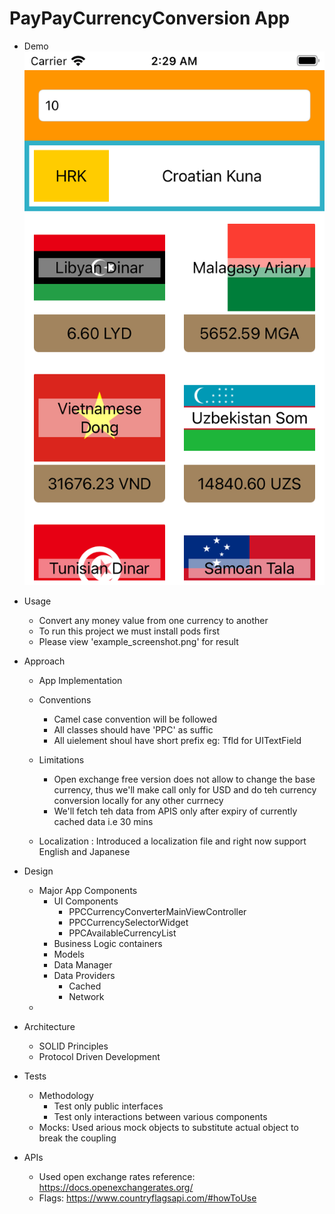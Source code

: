 #  PayPayCurrencyConversion App
- Demo
![Screenshot](https://github.com/ankits1626/Currency-Converter-App/blob/main/example_screenshot.png)
- Usage
    - Convert any money value from one currency to another
    - To run this project we must install pods first
    - Please view 'example_screenshot.png' for result
    
- Approach
    - App Implementation
    
    - Conventions
        - Camel case convention will be followed 
        - All classes should have 'PPC' as suffic
        - All uielement shoul have short prefix eg: Tfld for UITextField
        
    - Limitations
        - Open exchange free version does not allow to change the base currency, thus we'll make call only for USD and do teh currency conversion locally for any other currnecy
        - We'll fetch teh data from APIS only after expiry of currently cached data i.e 30 mins
        
    - Localization : Introduced a localization file and right now support English and Japanese
        
    
- Design
    - Major App Components
        - UI Components
            - PPCCurrencyConverterMainViewController
            - PPCCurrencySelectorWidget
            - PPCAvailableCurrencyList
        - Business Logic containers
        - Models
        - Data Manager
        - Data Providers
            - Cached
            - Network 
    - 
- Architecture
    - SOLID Principles
    - Protocol Driven Development
- Tests
    - Methodology
        - Test only public interfaces
        - Test only interactions between various components
    - Mocks: Used arious mock objects to substitute actual object to break the coupling
- APIs
    - Used open exchange rates reference: https://docs.openexchangerates.org/
    - Flags: https://www.countryflagsapi.com/#howToUse



